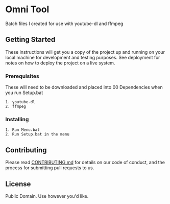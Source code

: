 # Omni Tool
Batch files I created for use with youtube-dl and ffmpeg

## Getting Started

These instructions will get you a copy of the project up and running on your local machine for development and testing purposes. See deployment for notes on how to deploy the project on a live system.

### Prerequisites

These will need to be downloaded and placed into 00 Dependencies when you run Setup.bat

```
1. youtube-dl
2. ffmpeg
```

### Installing

```
1. Run Menu.bat
2. Run Setup.bat in the menu
```

## Contributing

Please read [CONTRIBUTING.md](https://gist.github.com/PurpleBooth/b24679402957c63ec426) for details on our code of conduct, and the process for submitting pull requests to us.

## License

Public Domain. Use however you'd like.
